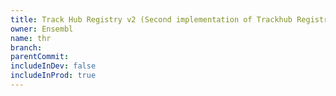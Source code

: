 ```yaml
---
title: Track Hub Registry v2 (Second implementation of Trackhub Registry)
owner: Ensembl
name: thr
branch:
parentCommit:
includeInDev: false
includeInProd: true
---
```

